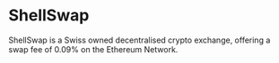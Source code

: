 # ShellSwap
ShellSwap is a Swiss owned decentralised crypto exchange, offering a swap fee of 0.09% on the Ethereum Network.
